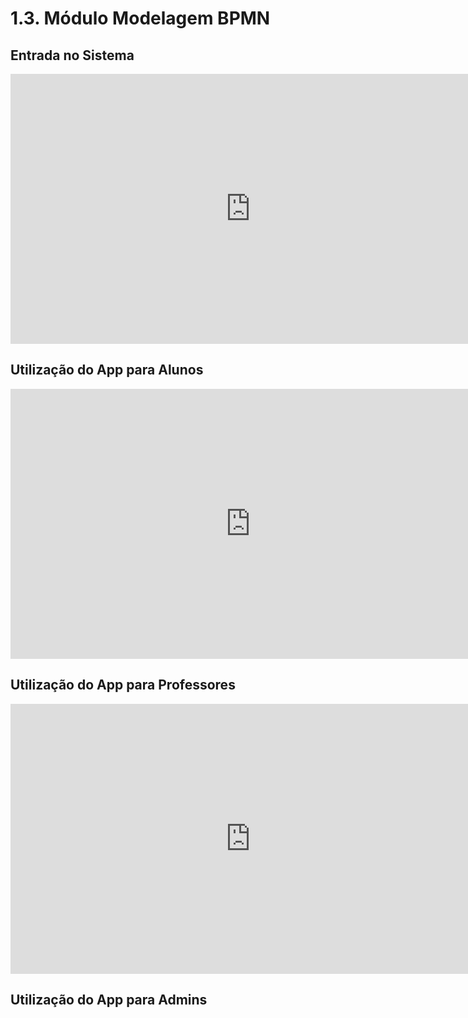 # 1.3. Módulo Modelagem BPMN

## Entrada no Sistema

<iframe width="768" height="432" src="https://miro.com/app/live-embed/uXjVID8shw4=/?moveToViewport=-1028,-335,1834,552&embedId=204125099096" frameborder="0" scrolling="no" allow="fullscreen; clipboard-read; clipboard-write" allowfullscreen></iframe>

## Utilização do App para Alunos

<iframe width="768" height="432" src="https://miro.com/app/live-embed/uXjVID8wEx4=/?moveToViewport=-1112,-449,1584,655&embedId=733748805169" frameborder="0" scrolling="no" allow="fullscreen; clipboard-read; clipboard-write" allowfullscreen></iframe>

## Utilização do App para Professores

<iframe width="768" height="432" src="https://miro.com/app/live-embed/uXjVID8JEZ8=/?moveToViewport=-2143,-1036,4191,1915&embedId=726842057511" frameborder="0" scrolling="no" allow="fullscreen; clipboard-read; clipboard-write" allowfullscreen></iframe>

## Utilização do App para Admins
